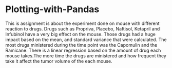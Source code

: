 # Plotting-with-Pandas
This is assignment is about the experiment done on mouse with different reaction to drugs. Drugs such as Propriva, Placebo, Naftisol, Ketapril	and Infubinol have a very big effect on the mouse. Those drugs had a huge impact based on the mean, and standard variance that were calculated. The most druga ministered during the time point was the Capomulin and the Ramicane. 
There is a linear regression based on the amount of drug each mouse takes.The more time the drugs are ministered and how frequent they take it affect the tumor volume of the each mouse. 